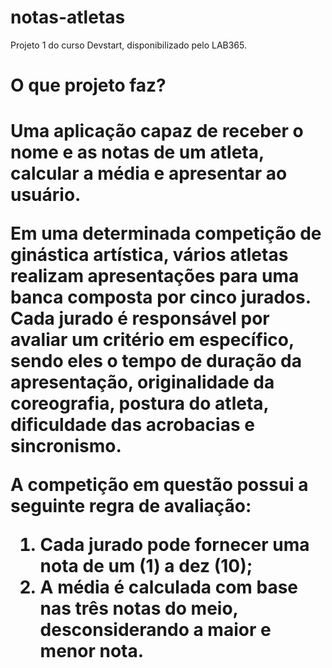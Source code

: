# notas-atletas
Projeto 1 do curso Devstart, disponibilizado pelo LAB365.

<h1>O que projeto faz? <h1>
<p>Uma aplicação capaz de receber o nome e as notas de um atleta, calcular a média e apresentar ao usuário.

Em uma determinada competição de ginástica artística, vários atletas realizam apresentações para uma banca composta por cinco jurados. Cada jurado é responsável por avaliar um critério em específico, sendo eles o tempo de duração da apresentação, originalidade da coreografia, postura do atleta, dificuldade das acrobacias e sincronismo.

A competição em questão possui a seguinte regra de avaliação:

1. Cada jurado pode fornecer uma nota de um (1) a dez (10);
2. A média é calculada com base nas três notas do meio, desconsiderando a maior e menor nota. <p>
